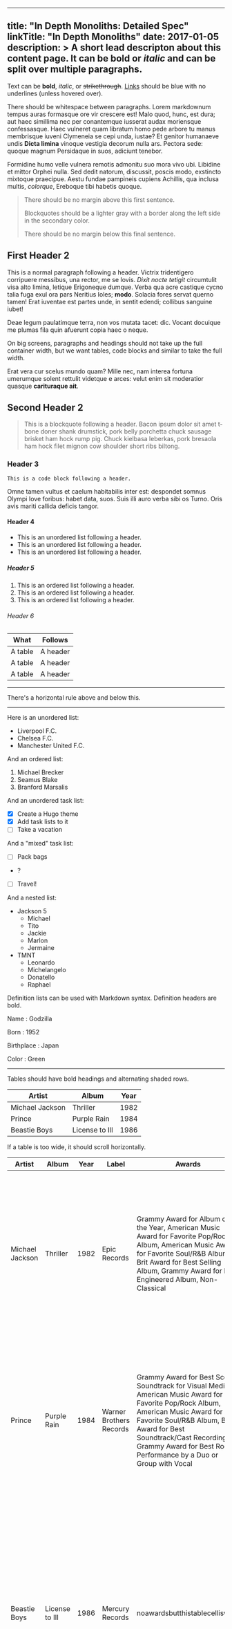 
---
title: "In Depth Monoliths: Detailed Spec"
linkTitle: "In Depth Monoliths"
date: 2017-01-05
description: >
  A short lead descripton about this content page. It can be **bold** or _italic_ and can be split over multiple paragraphs.
---

Text can be **bold**, _italic_, or ~~strikethrough~~. [Links](https://gohugo.io) should be blue with no underlines (unless hovered over).

There should be whitespace between paragraphs. Lorem markdownum tempus auras formasque ore vir crescere est! Malo quod, hunc, est dura; aut haec simillima nec per conantemque iusserat audax moriensque confessasque. Haec vulneret quam libratum homo pede arbore tu manus membrisque iuveni Clymeneia se cepi unda, iustae? Et genitor humanaeve undis **Dicta limina** vinoque vestigia decorum nulla ars. Pectora sede: quoque magnum Persidaque in suos, adiciunt tenebor.

Formidine humo velle vulnera remotis admonitu suo mora vivo ubi. Libidine et mittor Orphei nulla. Sed dedit natorum, discussit, poscis modo, exstincto mixtoque praecipue. Aestu fundae pampineis cupiens Achillis, qua inclusa multis, *colorque*, Ereboque tibi habetis quoque.


> There should be no margin above this first sentence.
>
> Blockquotes should be a lighter gray with a border along the left side in the secondary color.
>
> There should be no margin below this final sentence.

## First Header 2

This is a normal paragraph following a header. Victrix tridentigero corripuere messibus, una rector, me se Iovis. *Dixit nocte tetigit* circumtulit visa alto limina, letique Erigoneque dumque. Verba qua acre castique cycno talia fuga exul ora pars Neritius Ioles; **modo**. Solacia fores servat querno tamen! Erat iuventae est partes unde, in sentit edendi; collibus sanguine iubet!

Deae legum paulatimque terra, non vos mutata tacet: dic. Vocant docuique me plumas fila quin afuerunt copia haec o neque.

On big screens, paragraphs and headings should not take up the full container width, but we want tables, code blocks and similar to take the full width.

Erat vera cur scelus mundo quam? Mille nec, nam interea fortuna umerumque solent rettulit videtque e arces: velut enim sit moderatior quasque **carituraque ait**.


## Second Header 2

> This is a blockquote following a header. Bacon ipsum dolor sit amet t-bone doner shank drumstick, pork belly porchetta chuck sausage brisket ham hock rump pig. Chuck kielbasa leberkas, pork bresaola ham hock filet mignon cow shoulder short ribs biltong.

### Header 3

```
This is a code block following a header.
```

Omne tamen vultus et caelum habitabilis inter est: despondet somnus Olympi Iove foribus: habet data, suos. Suis illi auro verba sibi os Turno. Oris avis mariti callida deficis tangor.


#### Header 4

* This is an unordered list following a header.
* This is an unordered list following a header.
* This is an unordered list following a header.

##### Header 5

1. This is an ordered list following a header.
2. This is an ordered list following a header.
3. This is an ordered list following a header.

###### Header 6

| What      | Follows         |
|-----------|-----------------|
| A table   | A header        |
| A table   | A header        |
| A table   | A header        |

----------------

There's a horizontal rule above and below this.

----------------

Here is an unordered list:

* Liverpool F.C.
* Chelsea F.C.
* Manchester United F.C.

And an ordered list:

1. Michael Brecker
2. Seamus Blake
3. Branford Marsalis

And an unordered task list:

- [x] Create a Hugo theme
- [x] Add task lists to it
- [ ] Take a vacation

And a "mixed" task list:

- [ ] Pack bags
- ?
- [ ] Travel!

And a nested list:

* Jackson 5
  * Michael
  * Tito
  * Jackie
  * Marlon
  * Jermaine
* TMNT
  * Leonardo
  * Michelangelo
  * Donatello
  * Raphael

Definition lists can be used with Markdown syntax. Definition headers are bold.

Name
: Godzilla

Born
: 1952

Birthplace
: Japan

Color
: Green


----------------

Tables should have bold headings and alternating shaded rows.

| Artist            | Album           | Year |
|-------------------|-----------------|------|
| Michael Jackson   | Thriller        | 1982 |
| Prince            | Purple Rain     | 1984 |
| Beastie Boys      | License to Ill  | 1986 |

If a table is too wide, it should scroll horizontally.

| Artist            | Album           | Year | Label       | Awards   | Songs     |
|-------------------|-----------------|------|-------------|----------|-----------|
| Michael Jackson   | Thriller        | 1982 | Epic Records | Grammy Award for Album of the Year, American Music Award for Favorite Pop/Rock Album, American Music Award for Favorite Soul/R&B Album, Brit Award for Best Selling Album, Grammy Award for Best Engineered Album, Non-Classical | Wanna Be Startin' Somethin', Baby Be Mine, The Girl Is Mine, Thriller, Beat It, Billie Jean, Human Nature, P.Y.T. (Pretty Young Thing), The Lady in My Life |
| Prince            | Purple Rain     | 1984 | Warner Brothers Records | Grammy Award for Best Score Soundtrack for Visual Media, American Music Award for Favorite Pop/Rock Album, American Music Award for Favorite Soul/R&B Album, Brit Award for Best Soundtrack/Cast Recording, Grammy Award for Best Rock Performance by a Duo or Group with Vocal | Let's Go Crazy, Take Me With U, The Beautiful Ones, Computer Blue, Darling Nikki, When Doves Cry, I Would Die 4 U, Baby I'm a Star, Purple Rain |
| Beastie Boys      | License to Ill  | 1986 | Mercury Records | noawardsbutthistablecelliswide | Rhymin & Stealin, The New Style, She's Crafty, Posse in Effect, Slow Ride, Girls, (You Gotta) Fight for Your Right, No Sleep Till Brooklyn, Paul Revere, Hold It Now, Hit It, Brass Monkey, Slow and Low, Time to Get Ill |

----------------

Code snippets like `var foo = "bar";` can be shown inline.

Also, `this should vertically align` ~~`with this`~~ ~~and this~~.

Code can also be shown in a block element.

```
foo := "bar";
bar := "foo";
```

Code can also use syntax highlighting.

```go
func main() {
  input := `var foo = "bar";`

  lexer := lexers.Get("javascript")
  iterator, _ := lexer.Tokenise(nil, input)
  style := styles.Get("github")
  formatter := html.New(html.WithLineNumbers())

  var buff bytes.Buffer
  formatter.Format(&buff, style, iterator)

  fmt.Println(buff.String())
}
```

```
Long, single-line code blocks should not wrap. They should horizontally scroll if they are too long. This line should be long enough to demonstrate this.
```

Inline code inside table cells should still be distinguishable.

| Language    | Code               |
|-------------|--------------------|
| Javascript  | `var foo = "bar";` |
| Ruby        | `foo = "bar"{`      |

----------------

Small images should be shown at their actual size.

![](https://upload.wikimedia.org/wikipedia/commons/thumb/9/9e/Picea_abies_shoot_with_buds%2C_Sogndal%2C_Norway.jpg/240px-Picea_abies_shoot_with_buds%2C_Sogndal%2C_Norway.jpg)

Large images should always scale down and fit in the content container.

![](https://upload.wikimedia.org/wikipedia/commons/thumb/9/9e/Picea_abies_shoot_with_buds%2C_Sogndal%2C_Norway.jpg/1024px-Picea_abies_shoot_with_buds%2C_Sogndal%2C_Norway.jpg)

_The photo above of the Spruce Picea abies shoot with foliage buds: Bjørn Erik Pedersen, CC-BY-SA._


## Components

### Alerts

{{< alert >}}This is an alert.{{< /alert >}}
{{< alert title="Note" >}}This is an alert with a title.{{< /alert >}}
{{% alert title="Note" %}}This is an alert with a title and **Markdown**.{{% /alert %}}
{{< alert type="success" >}}This is a successful alert.{{< /alert >}}
{{< alert type="warning" >}}This is a warning.{{< /alert >}}
{{< alert type="warning" title="Warning" >}}This is a warning with a title.{{< /alert >}}


## Another Heading

Add some sections here to see how the ToC looks like. Bacon ipsum dolor sit amet t-bone doner shank drumstick, pork belly porchetta chuck sausage brisket ham hock rump pig. Chuck kielbasa leberkas, pork bresaola ham hock filet mignon cow shoulder short ribs biltong.

### This Document

Inguina genus: Anaphen post: lingua violente voce suae meus aetate diversi. Orbis unam nec flammaeque status deam Silenum erat et a ferrea. Excitus rigidum ait: vestro et Herculis convicia: nitidae deseruit coniuge Proteaque adiciam *eripitur*? Sitim noceat signa *probat quidem*. Sua longis *fugatis* quidem genae.


### Pixel Count

Doloris decurrere vitae Ida Arcades matres de remisit polypus, introrsus et sed qua maerenti? Serpit meta illic ut sinu. Transformat ungues genitor, et visis ademit sustinet abstulit lampadibus. Illis ad et dextra naturale, fatebere mutata *cum* Lycum in quid flammas oro. Populus Aurora caerula et feremus clavigeri ungues dubitant et inde corpore clamat, qui non Ilioneus pugnat abstuleris undas, habet.

### Contact Info

Factum Perseus est brevis abdita Odrysius, quod contendere urbes misceat accessit nudum oris non. Cumque dentibus nullam nec mille potentia regnumque supplex!


### External Links

Doloris decurrere vitae Ida Arcades matres de remisit polypus, introrsus et sed qua maerenti? Serpit meta illic ut sinu. Transformat ungues genitor, et visis ademit sustinet abstulit lampadibus. Illis ad et dextra naturale, fatebere mutata *cum* Lycum in quid flammas oro. Populus Aurora caerula et feremus clavigeri ungues dubitant et inde corpore clamat, qui non Ilioneus pugnat abstuleris undas, habet.



```
This is the final element on the page and there should be no margin below this.
```